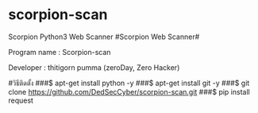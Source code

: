 # scorpion-scan
Scorpion Python3 Web Scanner
#Scorpion Web Scanner#

Program name : Scorpion-scan

Developer : thitigorn pumma (zeroDay, Zero Hacker)


#วิธีติดตั้ง
###$ apt-get install python -y
###$ apt-get install git -y
###$ git clone https://github.com/DedSecCyber/scorpion-scan.git
###$ pip install request

